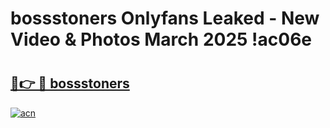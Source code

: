# bossstoners Onlyfans Leaked - New Video & Photos March 2025 !ac06e

# <h2><a href="https://wcxpll.iuczelnia.edu.pl?title=bossstoners&ref=ac06e">🔗👉 🔴 bossstoners</a></h2>

[![acn](https://github.com/user-attachments/assets/0f9c940e-d8b0-45ae-aac7-cd30a18b3e1c)](https://wcxpll.iuczelnia.edu.pl?title=bossstoners&ref=ac06e)

